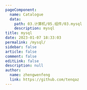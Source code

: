 ```yaml
---
pageComponent: 
  name: Catalogue
  data: 
    path: 03.计算机/05.组件/03.mysql
    description: mysql
title: mysql
date: 2023-01-07 18:33:03
permalink: /mysql/
sidebar: false
article: false
comment: false
editLink: false
description: null
author: 
  name: zhengwenfeng
  link: https://github.com/tenqaz
---
```

